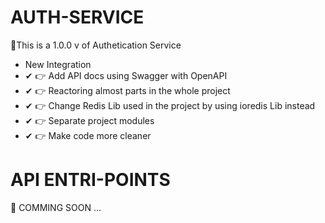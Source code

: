 # AUTH-SERVICE
📗This is a 1.0.0 v of Authetication Service
- New Integration
- ✔ 👉 Add API docs using Swagger with OpenAPI
- ✔ 👉 Reactoring almost parts in the whole project
- ✔ 👉 Change Redis Lib used in the project by using ioredis Lib instead
- ✔ 👉 Separate project modules
- ✔ 👉 Make code more cleaner  
# API ENTRI-POINTS
  📢  COMMING SOON ...
